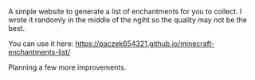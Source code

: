 A simple website to generate a list of enchantments for you to collect.
I wrote it randomly in the middle of the ngiht so the quality may not be the best.

You can use it here: https://paczek654321.github.io/minecraft-enchantments-list/

Planning a few more improvements.
